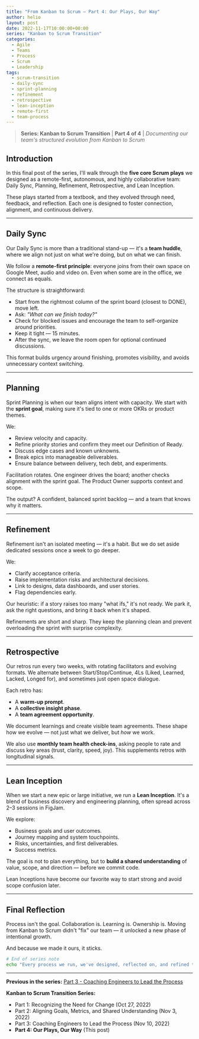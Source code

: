 ```yaml
---
title: "From Kanban to Scrum – Part 4: Our Plays, Our Way"
author: helio
layout: post
date: 2022-11-17T10:00:00+00:00
series: "Kanban to Scrum Transition"
categories:
  - Agile
  - Teams
  - Process
  - Scrum
  - Leadership
tags:
  - scrum-transition
  - daily-sync
  - sprint-planning
  - refinement
  - retrospective
  - lean-inception
  - remote-first
  - team-process
---
```


> **Series: Kanban to Scrum Transition** | **Part 4 of 4** | _Documenting our team's structured evolution from Kanban to Scrum_

## Introduction

In this final post of the series, I'll walk through the **five core Scrum plays** we designed as a remote-first, autonomous, and highly collaborative team: Daily Sync, Planning, Refinement, Retrospective, and Lean Inception.

These plays started from a textbook, and they evolved through need, feedback, and reflection. Each one is designed to foster connection, alignment, and continuous delivery.

---

## Daily Sync

Our Daily Sync is more than a traditional stand-up — it's a **team huddle**, where we align not just on what we're doing, but on what we can finish.

We follow a **remote-first principle**: everyone joins from their own space on Google Meet, audio and video on. Even when some are in the office, we connect as equals.

The structure is straightforward:

- Start from the rightmost column of the sprint board (closest to DONE), move left.
- Ask: _"What can we finish today?"_
- Check for blocked issues and encourage the team to self-organize around priorities.
- Keep it tight — 15 minutes.
- After the sync, we leave the room open for optional continued discussions.

This format builds urgency around finishing, promotes visibility, and avoids unnecessary context switching.

---

## Planning

Sprint Planning is when our team aligns intent with capacity. We start with the **sprint goal**, making sure it's tied to one or more OKRs or product themes.

We:

- Review velocity and capacity.
- Refine priority stories and confirm they meet our Definition of Ready.
- Discuss edge cases and known unknowns.
- Break epics into manageable deliverables.
- Ensure balance between delivery, tech debt, and experiments.

Facilitation rotates. One engineer drives the board; another checks alignment with the sprint goal. The Product Owner supports context and scope.

The output? A confident, balanced sprint backlog — and a team that knows why it matters.

---

## Refinement

Refinement isn't an isolated meeting — it's a habit. But we do set aside dedicated sessions once a week to go deeper.

We:

- Clarify acceptance criteria.
- Raise implementation risks and architectural decisions.
- Link to designs, data dashboards, and user stories.
- Flag dependencies early.

Our heuristic: if a story raises too many "what ifs," it's not ready. We park it, ask the right questions, and bring it back when it's shaped.

Refinements are short and sharp. They keep the planning clean and prevent overloading the sprint with surprise complexity.

---

## Retrospective

Our retros run every two weeks, with rotating facilitators and evolving formats. We alternate between Start/Stop/Continue, 4Ls (Liked, Learned, Lacked, Longed for), and sometimes just open space dialogue.

Each retro has:

- A **warm-up prompt**.
- A **collective insight phase**.
- A **team agreement opportunity**.

We document learnings and create visible team agreements. These shape how we evolve — not just what we deliver, but _how_ we work.

We also use **monthly team health check-ins**, asking people to rate and discuss key areas (trust, clarity, speed, joy). This supplements retros with longitudinal signals.

---

## Lean Inception

When we start a new epic or large initiative, we run a **Lean Inception**. It's a blend of business discovery and engineering planning, often spread across 2–3 sessions in FigJam.

We explore:

- Business goals and user outcomes.
- Journey mapping and system touchpoints.
- Risks, uncertainties, and first deliverables.
- Success metrics.

The goal is not to plan everything, but to **build a shared understanding** of value, scope, and direction — before we commit code.

Lean Inceptions have become our favorite way to start strong and avoid scope confusion later.

---

## Final Reflection

Process isn't the goal. Collaboration is. Learning is. Ownership is. Moving from Kanban to Scrum didn't "fix" our team — it unlocked a new phase of intentional growth.

And because we made it ours, it sticks.

```bash
# End of series note
echo "Every process we run, we've designed, reflected on, and refined together." >> culture.md
```

---

**Previous in the series:** [Part 3 - Coaching Engineers to Lead the Process](/posts/2022-11-10-scrum-transition-part3/)

**Kanban to Scrum Transition Series:**

- Part 1: Recognizing the Need for Change (Oct 27, 2022)
- Part 2: Aligning Goals, Metrics, and Shared Understanding (Nov 3, 2022)
- Part 3: Coaching Engineers to Lead the Process (Nov 10, 2022)
- **Part 4: Our Plays, Our Way** (This post)
